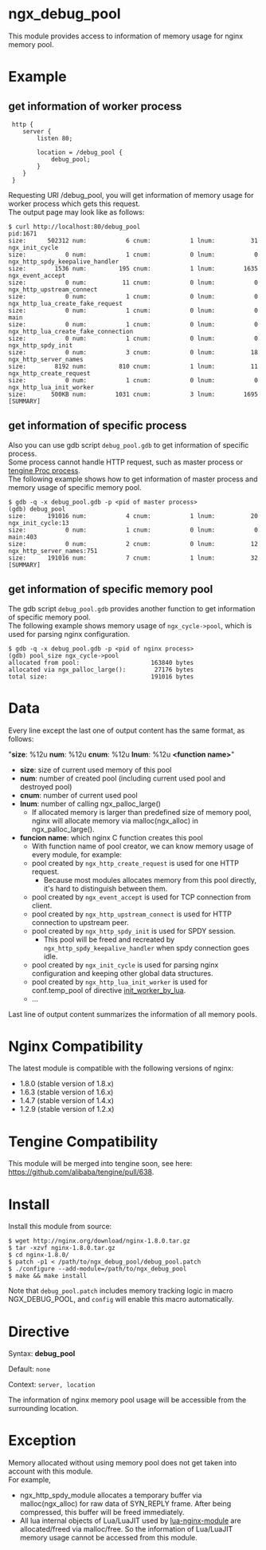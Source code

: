 ngx_debug_pool
==============

This module provides access to information of memory usage for nginx memory pool.

Example
=======

get information of worker process
---------------------------------

```
 http {
    server {
        listen 80;

        location = /debug_pool {
            debug_pool;
        }
    }
 }
```

Requesting URI /debug_pool, you will get information of memory usage for worker process which gets this request.  
The output page may look like as follows:

```
$ curl http://localhost:80/debug_pool
pid:1671
size:      502312 num:           6 cnum:           1 lnum:          31 ngx_init_cycle
size:           0 num:           1 cnum:           0 lnum:           0 ngx_http_spdy_keepalive_handler
size:        1536 num:         195 cnum:           1 lnum:        1635 ngx_event_accept
size:           0 num:          11 cnum:           0 lnum:           0 ngx_http_upstream_connect
size:           0 num:           1 cnum:           0 lnum:           0 ngx_http_lua_create_fake_request
size:           0 num:           1 cnum:           0 lnum:           0 main
size:           0 num:           1 cnum:           0 lnum:           0 ngx_http_lua_create_fake_connection
size:           0 num:           1 cnum:           0 lnum:           0 ngx_http_spdy_init
size:           0 num:           3 cnum:           0 lnum:          18 ngx_http_server_names
size:        8192 num:         810 cnum:           1 lnum:          11 ngx_http_create_request
size:           0 num:           1 cnum:           0 lnum:           0 ngx_http_lua_init_worker
size:       500KB num:        1031 cnum:           3 lnum:        1695 [SUMMARY]
```

get information of specific process
-----------------------------------

Also you can use gdb script `debug_pool.gdb` to get information of specific process.  
Some process cannot handle HTTP request, such as master process or [tengine Proc process](https://github.com/alibaba/tengine/blob/master/docs/modules/ngx_procs_module.md).  
The following example shows how to get information of master process and memory usage of specific memory pool.

```
$ gdb -q -x debug_pool.gdb -p <pid of master process>
(gdb) debug_pool
size:      191016 num:           4 cnum:           1 lnum:          20 ngx_init_cycle:13
size:           0 num:           1 cnum:           0 lnum:           0 main:403
size:           0 num:           2 cnum:           0 lnum:          12 ngx_http_server_names:751
size:      191016 num:           7 cnum:           1 lnum:          32 [SUMMARY]
```

get information of specific memory pool
---------------------------------------
The gdb script `debug_pool.gdb` provides another function to get information of specific memory pool.  
The following example shows memory usage of `ngx_cycle->pool`, which is used for parsing nginx configuration.

```
$ gdb -q -x debug_pool.gdb -p <pid of nginx process>
(gdb) pool_size ngx_cycle->pool
allocated from pool:                    163840 bytes
allocated via ngx_palloc_large():        27176 bytes
total size:                             191016 bytes
```

Data
====

Every line except the last one of output content has the same format, as follows:

"__size__: %12u __num__: %12u __cnum__: %12u __lnum__: %12u __\<function name\>__"

* __size__: size of current used memory of this pool
* __num__:  number of created pool (including current used pool and destroyed pool)
* __cnum__: number of current used pool
* __lnum__: number of calling ngx_palloc_large()
  * If allocated memory is larger than predefined size of memory pool, nginx will allocate memory via malloc(ngx_alloc) in ngx_palloc_large().
* __funcion name__: which nginx C function creates this pool
  * With function name of pool creator, we can know memory usage of every module, for example:
  * pool created by `ngx_http_create_request` is used for one HTTP request.
    * Because most modules allocates memory from this pool directly, it's hard to distinguish between them.
  * pool created by `ngx_event_accept` is used for TCP connection from client.
  * pool created by `ngx_http_upstream_connect` is used for HTTP connection to upstream peer.
  * pool created by `ngx_http_spdy_init` is used for SPDY session.
    * This pool will be freed and recreated by `ngx_http_spdy_keepalive_handler` when spdy connection goes idle.
  * pool created by `ngx_init_cycle` is used for parsing nginx configuration and keeping other global data structures.
  * pool created by `ngx_http_lua_init_worker` is used for conf.temp_pool of directive [init_worker_by_lua](https://github.com/openresty/lua-nginx-module#init_worker_by_lua).
  * ...

Last line of output content summarizes the information of all memory pools.

Nginx Compatibility
===================

The latest module is compatible with the following versions of nginx:

* 1.8.0 (stable version of 1.8.x)
* 1.6.3 (stable version of 1.6.x)
* 1.4.7 (stable version of 1.4.x)
* 1.2.9 (stable version of 1.2.x)

Tengine Compatibility
=====================

This module will be merged into tengine soon, see here: https://github.com/alibaba/tengine/pull/638.

Install
=======

Install this module from source:

```
$ wget http://nginx.org/download/nginx-1.8.0.tar.gz
$ tar -xzvf nginx-1.8.0.tar.gz
$ cd nginx-1.8.0/
$ patch -p1 < /path/to/ngx_debug_pool/debug_pool.patch
$ ./configure --add-module=/path/to/ngx_debug_pool
$ make && make install
```

Note that `debug_pool.patch` includes memory tracking logic in macro NGX_DEBUG_POOL, and `config` will enable this macro automatically.

Directive
=========

Syntax: **debug_pool**

Default: `none`

Context: `server, location`

The information of nginx memory pool usage will be accessible from the surrounding location.

Exception
=========

Memory allocated without using memory pool does not get taken into account with this module.  
For example,
* ngx_http_spdy_module allocates a temporary buffer via malloc(ngx_alloc) for raw data of SYN_REPLY frame. After being compressed, this buffer will be freed immediately.
* All lua internal objects of Lua/LuaJIT used by [lua-nginx-module](https://github.com/openresty/lua-nginx-module) are allocated/freed via malloc/free. So the information of Lua/LuaJIT memory usage cannot be accessed from this module. 
